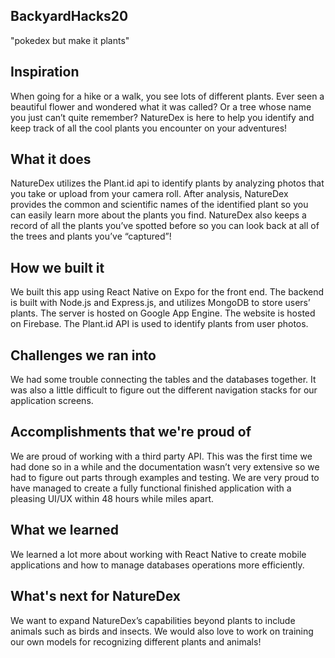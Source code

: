 ## BackyardHacks20
"pokedex but make it plants"

## Inspiration
When going for a hike or a walk, you see lots of different plants. Ever seen a beautiful flower and wondered what it was called? Or a tree whose name you just can’t quite remember? NatureDex is here to help you identify and keep track of all the cool plants you encounter on your adventures!

## What it does
NatureDex utilizes the Plant.id api to identify plants by analyzing photos that you take or upload from your camera roll. After analysis, NatureDex provides the common and scientific names of the identified plant so you can easily learn more about the plants you find. NatureDex also keeps a record of all the plants you’ve spotted before so you can look back at all of the trees and plants you’ve “captured”!

## How we built it
We built this app using React Native on Expo for the front end. The backend is built with Node.js and Express.js, and utilizes MongoDB to store users’ plants. The server is hosted on Google App Engine. The website is hosted on Firebase. The Plant.id API is used to identify plants from user photos.

## Challenges we ran into
We had some trouble connecting the tables and the databases together. It was also a little difficult to figure out the different navigation stacks for our application screens.

## Accomplishments that we're proud of
We are proud of working with a third party API. This was the first time we had done so in a while and the documentation wasn’t very extensive so we had to figure out parts through examples and testing. We are very proud to have managed to create a fully functional finished application with a pleasing UI/UX within 48 hours while miles apart. 

## What we learned
We learned a lot more about working with React Native to create mobile applications and how to manage databases operations more efficiently.

## What's next for NatureDex
We want to expand NatureDex’s capabilities beyond plants to include animals such as birds and insects. We would also love to work on training our own models for recognizing different plants and animals!
